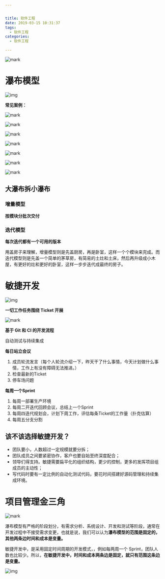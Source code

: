 ```yaml
---


title: 软件工程
date: 2019-03-15 10:31:37
tags:
  - 软件工程
categories:
  - 软件工程

---
```


![mark](http://pic-cloud.ice-leaf.top/pic-cloud/20190315/Jk5SImJJRa9q.png?imageslim)

<!--more-->

# 瀑布模型

![img](https://static001.geekbang.org/resource/image/cc/0c/ccb6fe9bcfa001b27d8c1921b5b2180c.jpg)



**常见案例：**

![mark](http://pic-cloud.ice-leaf.top/pic-cloud/20190315/PVlVIQNYqQhB.png?imageslim)

![mark](http://pic-cloud.ice-leaf.top/pic-cloud/20190315/UvLqfpDU96mg.png?imageslim)

![mark](http://pic-cloud.ice-leaf.top/pic-cloud/20190315/bqI4yl1Rzd4m.png?imageslim)

![mark](http://pic-cloud.ice-leaf.top/pic-cloud/20190315/Em2JF7iqNckk.png?imageslim)

![mark](http://pic-cloud.ice-leaf.top/pic-cloud/20190315/q2oxCMPznAI4.png?imageslim)

![mark](http://pic-cloud.ice-leaf.top/pic-cloud/20190315/nVIRFFj1ebC3.png?imageslim)



![mark](http://pic-cloud.ice-leaf.top/pic-cloud/20190315/6F0r1KTXTS4w.png?imageslim)

## 大瀑布拆小瀑布

### 增量模型

**按模块分批次交付**



### 迭代模型

**每次迭代都有一个可用的版本**

用盖房子来理解，增量模型则是先盖厨房，再是卧室，这样一个个模块来完成。而迭代模型则是先盖一个简单的茅草房，有简易的土灶和土床，然后再升级成小木屋，有更好的灶和更好的卧室，这样一步步迭代成最终的房子。

# 敏捷开发

![img](https://static001.geekbang.org/resource/image/d5/ea/d5f757c6b60a51dfe3dab3bde8a736ea.png)

**一切工作任务围绕 Ticket 开展**

![mark](http://pic-cloud.ice-leaf.top/pic-cloud/20190315/XLTH9umDCTQi.png?imageslim)

**基于 Git 和 CI 的开发流程**

自动测试与持续集成

**每日站立会议**

1. 成员轮流发言（每个人轮流介绍一下，昨天干了什么事情，今天计划做什么事情，工作上有没有障碍无法推进。）
2. 检查最新的Ticket
3. 停车场问题

**每周一个Sprint**

1. 每周一部署生产环境
2. 每周二开迭代回顾会议，总结上一个Sprint
3. 每周四迭代规划会，计划下周工作，评估每条Ticket的工作量（扑克估算）
4. 每周五分支分割

## 该不该选择敏捷开发？

- 团队要小，人数超过一定规模就要分拆；
- 团队成员之间要紧密协作，客户也要自始至终深度配合；
- 领导们得支持。敏捷需要扁平化的组织结构，更少的控制，更多的发挥项目组成员的主动性；
- 写代码时要有一定比例的自动化测试代码，要花时间搭建好源码管理和持续集成环境。

# 项目管理金三角

![mark](http://pic-cloud.ice-leaf.top/pic-cloud/20190315/dv6CqNSVdHMv.png?imageslim)

瀑布模型有严格的阶段划分，有需求分析、系统设计、开发和测试等阶段，通常在开发过程中不接受需求变更，也就是说，我们可以认为**瀑布模型的范围是固定的，其他两条边时间和成本是变量。**

敏捷开发中，是采用固定时间周期的开发模式，，例如每两周一个 Sprint，团队人数也比较少。所以，**在敏捷开发中，时间和成本两条边是固定，就只有范围这条边是变量。**

![img](https://static001.geekbang.org/resource/image/84/3d/8497472d9ecf1c5d440a9f480007cb3d.jpg)